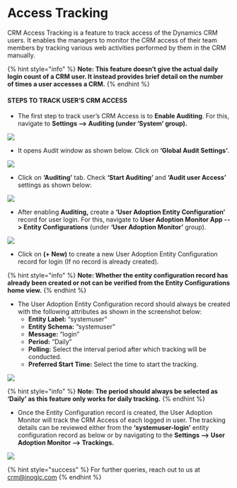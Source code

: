 # Access Tracking

CRM Access Tracking is a feature to track access of the Dynamics CRM users. It enables the managers to monitor the CRM access of their team members by tracking various web activities performed by them in the CRM manually.

{% hint style="info" %}
**Note: This feature doesn’t give the actual daily login count of a CRM user. It instead provides brief detail on the number of times a user accesses a CRM.**
{% endhint %}

#### STEPS TO TRACK USER’S CRM ACCESS

* The first step to track user’s CRM Access is to **Enable Auditing**. For this, navigate to **Settings --> Auditing (under ‘System’ group).**

![](<../../../.gitbook/assets/Access Trac\_1.png>)

* It opens Audit window as shown below. Click on **‘Global Audit Settings’**.

![](<../../../.gitbook/assets/Access Trac\_2.png>)

* Click on **‘Auditing’** tab. Check **‘Start Auditing’** and **‘Audit user Access’** settings as shown below:

![](<../../../.gitbook/assets/Access Trac\_3.png>)

* After enabling **Auditing,** create a **‘User Adoption Entity Configuration’** record for user login. For this, navigate to **User Adoption Monitor App** **--> Entity Configurations** (under **‘User Adoption Monitor’** group).

![](<../../../.gitbook/assets/Access Trac\_4.png>)

* Click on **(+ New)** to create a new User Adoption Entity Configuration record for login (If no record is already created).

{% hint style="info" %}
**Note: Whether the entity configuration record has already been created or not can be verified from the Entity Configurations home view.**
{% endhint %}

* The User Adoption Entity Configuration record should always be created with the following attributes as shown in the screenshot below:
  * **Entity Label:** “systemuser”&#x20;
  * **Entity Schema:** “systemuser”&#x20;
  * **Message:** “login”&#x20;
  * **Period:** “Daily”&#x20;
  * **Polling:** Select the interval period after which tracking will be conducted.&#x20;
  * **Preferred Start Time:** Select the time to start the tracking.

![](<../../../.gitbook/assets/Access Trac\_4.5.png>)

{% hint style="info" %}
**Note: The period should always be selected as ‘Daily’ as this feature only works for daily tracking.**
{% endhint %}

* Once the Entity Configuration record is created, the User Adoption Monitor will track the CRM Access of each logged in user. The tracking details can be reviewed either from the **‘systemuser-login’** entity configuration record as below or by navigating to the **Settings --> User Adoption Monitor --> Trackings.**

![](<../../../.gitbook/assets/Access Trac\_5.png>)

{% hint style="success" %}
For further queries, reach out to us at [crm@inogic.com](mailto:crm@inogic.com)
{% endhint %}

